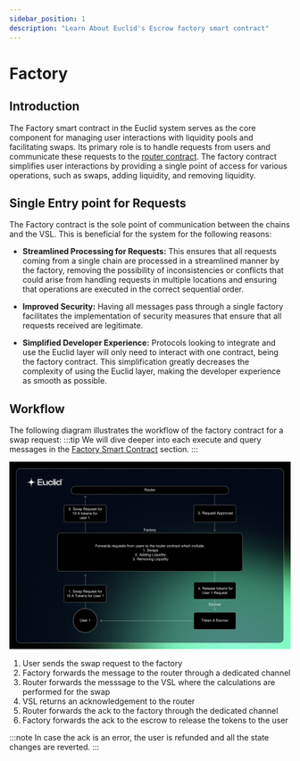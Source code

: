 ```yaml
---
sidebar_position: 1
description: "Learn About Euclid's Escrow factory smart contract"
---
```

# Factory

## Introduction

The Factory smart contract in the Euclid system serves as the core component for managing user interactions with liquidity pools and facilitating swaps. Its primary role is to handle requests from users and communicate these requests to the [router contract](../router). The factory contract simplifies user interactions by providing a single point of access for various operations, such as swaps, adding liquidity, and removing liquidity. 

## Single Entry point for Requests

The Factory contract is the sole point of communication between the chains and the VSL. This is beneficial for the system for the following reasons:

- **Streamlined Processing for Requests:** This ensures that all requests coming from a single chain are processed in a streamlined manner by the factory, removing the possibility of inconsistencies or conflicts that could arise from handling requests in multiple locations and ensuring that operations are executed in the correct sequential order.

- **Improved Security:** Having all messages pass through a single factory facilitates the implementation of security measures that ensure that all requests received are legitimate.

- **Simplified Developer Experience:** Protocols looking to integrate and use the Euclid layer will only need to interact with one contract, being the factory contract. This simplification greatly decreases the complexity of using the Euclid layer, making the developer experience as smooth as possible.

## Workflow

The following diagram illustrates the workflow of the factory contract for a swap request:
:::tip
We will dive deeper into each execute and query messages in the [Factory Smart Contract](../../../Euclid%20Smart%20Contracts/Factory.md) section.
:::

 ![Factory Architecture](../../../../static/img/Factory.png)

1. User sends the swap request to the factory
2. Factory forwards the message to the router through a dedicated channel
3. Router forwards the messsage to the VSL where the calculations are performed for the swap
4. VSL returns an acknowledgement to the router 
5. Router forwards the ack to the factory through the dedicated channel
6. Factory forwards the ack to the escrow to release the tokens to the user

:::note
In case the ack is an error, the user is refunded and all the state changes are reverted.
:::
